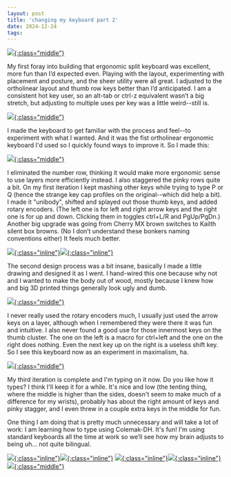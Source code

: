 ```yaml
---
layout: post
title: 'changing my keyboard part 2'
date: 2024-12-24
tags:
---
```

[![](/assets/2024/first2-th.jpg){:class="middle"}](/assets/2024/first2.jpg)

My first foray into building that ergonomic split keyboard was excellent, more fun than I’d expected even. Playing with the layout, experimenting with placement and posture, and the sheer utility were all great. I adjusted to the ortholinear layout and thumb row keys better than I’d anticipated. I am a consistent hot key user, so an alt-tab or ctrl-z equivalent wasn’t a big stretch, but adjusting to multiple uses per key was a little weird--still is.

[![](/assets/2024/first4-th.jpg){:class="middle"}](/assets/2024/first4.jpg)

I made the keyboard to get familiar with the process and feel--to experiment with what I wanted. And it was the fist ortholinear ergonomic keyboard I'd used so I quickly found ways to improve it. So I made this:

[![](/assets/2024/second1-th.jpg){:class="middle"}](/assets/2024/second1.jpg)

I eliminated the number row, thinking it would make more ergonomic sense to use layers more efficiently instead. I also staggered the pinky rows quite a bit. On my first iteration I kept mashing other keys while trying to type P or Q (hence the strange key cap profiles on the original--which did help a bit). I made it "unibody", shifted and splayed out those thumb keys, and added rotary encoders. (The left one is for left and right arrow keys and the right one is for up and down. Clicking them in toggles ctrl+L/R and PgUp/PgDn.) Another big upgrade was going from Cherry MX brown switches to Kailth silent box browns. (No I don’t understand these bonkers naming conventions either) It feels much better.

<span class="inline">[![](/assets/2024/second2-th.jpg){:class="inline"}](/assets/2024/second2.jpg)[![](/assets/2024/second3-th.jpg){:class="inline"}](/assets/2024/second3.jpg)</span>

The second design process was a bit insane, basically I made a little drawing and designed it as I went. I hand-wired this one because why not and I wanted to make the body out of wood, mostly because I knew how and big 3D printed things generally look ugly and dumb.

[![](/assets/2024/second4-th.jpg){:class="middle"}](/assets/2024/second4.jpg)

I never really used the rotary encoders much, I usually just used the arrow keys on a layer, although when I remembered they were there it was fun and intuitive. I also never found a good use for those innermost keys on the thumb cluster. The one on the left is a macro for ctrl+left and the one on the right does nothing. Even the next key up on the right is a useless shift key. So I see this keyboard now as an experiment in maximalism, ha.

[![](/assets/2024/third1-th.jpg){:class="middle"}](/assets/2024/third1.jpg)

My third iteration is complete and I'm typing on it now. Do you like how it types? I think I'll keep it for a while. It's nice and low (the tenting thing, where the middle is higher than the sides, doesn't seem to make much of a difference for my wrists), probably has about the right amount of keys and pinky stagger, and I even threw in a couple extra keys in the middle for fun.

One thing I am doing that is pretty much unnecessary and will take a lot of work: I am learning how to type using Colemak-DH. It's fun! I'm using standard keyboards all the time at work so we’ll see how my brain adjusts to being uh… not quite bilingual.

<span class="inline">[![](/assets/2024/third2-th.jpg){:class="inline"}](/assets/2024/third2.jpg)[![](/assets/2024/third3-th.jpg){:class="inline"}](/assets/2024/third3.jpg)
[![](/assets/2024/third4-th.jpg){:class="inline"}](/assets/2024/third4.jpg)[![](/assets/2024/third5-th.jpg){:class="inline"}](/assets/2024/third5.jpg)</span>
[![](/assets/2024/pcb-th.jpg){:class="middle"}](/assets/2024/pcb.jpg)